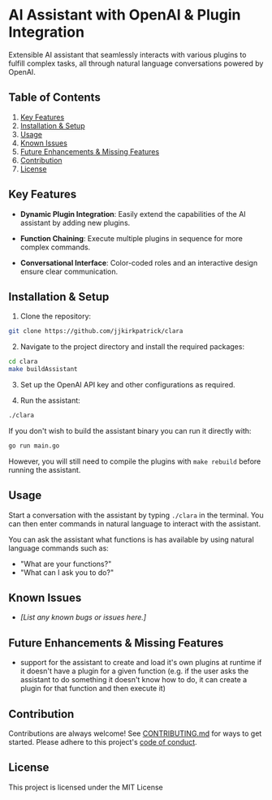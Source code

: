 # AI Assistant with OpenAI & Plugin Integration

Extensible AI assistant that seamlessly interacts with various plugins to fulfill complex tasks, all through natural language conversations powered by OpenAI.

## Table of Contents
1. [Key Features](#key-features)
2. [Installation & Setup](#installation--setup)
3. [Usage](#usage)
4. [Known Issues](#known-issues)
5. [Future Enhancements & Missing Features](#future-enhancements--missing-features)
6. [Contribution](#contribution)
7. [License](#license)

## Key Features

- **Dynamic Plugin Integration**: Easily extend the capabilities of the AI assistant by adding new plugins.
  
- **Function Chaining**: Execute multiple plugins in sequence for more complex commands.
  
- **Conversational Interface**: Color-coded roles and an interactive design ensure clear communication.

## Installation & Setup

1. Clone the repository:
```bash
git clone https://github.com/jjkirkpatrick/clara
```

2. Navigate to the project directory and install the required packages:
```bash
cd clara
make buildAssistant
```

3. Set up the OpenAI API key and other configurations as required.

4. Run the assistant:
```bash
./clara
```

If you don't wish to build the assistant binary you can run it directly with:
```bash
go run main.go
```
However, you will still need to compile the plugins with `make rebuild` before running the assistant.

## Usage

Start a conversation with the assistant by typing `./clara` in the terminal. You can then enter commands in natural language to interact with the assistant.

You can ask the assistant what functions is has available by using natural language commands such as:
- "What are your functions?"
- "What can I ask you to do?"


## Known Issues

- _[List any known bugs or issues here.]_

## Future Enhancements & Missing Features

- support for the assistant to create and load it's own plugins at runtime if it doesn't have a plugin for a given function (e.g. if the user asks the assistant to do something it doesn't know how to do, it can create a plugin for that function and then execute it)

## Contribution

Contributions are always welcome! See [CONTRIBUTING.md](./CONTRIBUTING.md) for ways to get started. Please adhere to this project's [code of conduct](./CODE_OF_CONDUCT.md).

## License

This project is licensed under the MIT License
